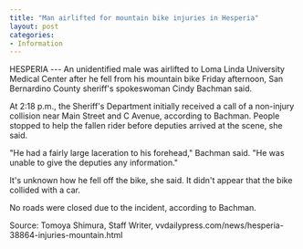 ```yaml
---
title: "Man airlifted for mountain bike injuries in Hesperia"
layout: post
categories:
- Information
---
```


HESPERIA --- An unidentified male was airlifted to Loma Linda University Medical Center after he fell from his mountain bike Friday afternoon, San Bernardino County sheriff's spokeswoman Cindy Bachman said.

At 2:18 p.m., the Sheriff's Department initially received a call of a non-injury collision near Main Street and C Avenue, according to Bachman. People stopped to help the fallen rider before deputies arrived at the scene, she said.

"He had a fairly large laceration to his forehead," Bachman said. "He was unable to give the deputies any information."

It's unknown how he fell off the bike, she said. It didn't appear that the bike collided with a car.

No roads were closed due to the incident, according to Bachman.

Source: Tomoya Shimura, Staff Writer, vvdailypress.com/news/hesperia-38864-injuries-mountain.html
